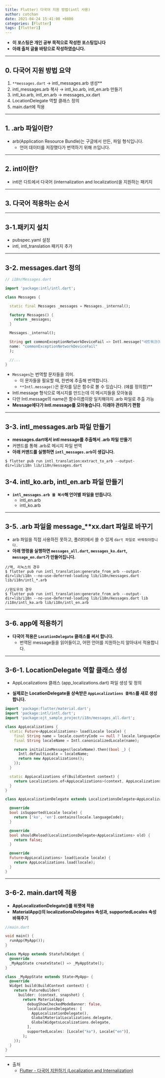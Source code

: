 ```yaml
---
title: Flutter) 다국어 지원 방법(intl 사용)
author: cotchan
date: 2021-04-24 15:41:00 +0800
categories: [Flutter]
tags: [flutter1]   
---
```


+ **이 포스팅은 개인 공부 목적으로 작성한 포스팅입니다**
+ **아래 출처 글을 바탕으로 작성하였습니다.**

---

## 0. 다국어 지원 방법 요약

1. `**messages.dart` → intl_messages.arb 생성**
2. intl_messages.arb 복사 → intl_ko.arb, intl_en.arb 만들기
3. intl_ko.arb, intl_en.arb → messages_xx.dart
4. LocationDelegate 역할 클래스 정의 
5. main.dart에 적용

---

## 1. .arb 파일이란?

+ arb(Application Resource Bundle)는 구글에서 만든, 파일 형식입니다. 
  + 언어 데이터를 저장했다가 번역하기 위해 쓰입니다.

---

## 2. intl이란?

+ intl은 다트에서 다국어 (internalization and localization)을 지원하는 패키지

---

## 3. 다국어 적용하는 순서

---

## 3-1.패키지 설치

- pubspec.yaml 설정
- intl, intl_translation 패키지 추가

---

## 3-2. messages.dart 정의

```dart
// i18n/Messages.dart

import 'package:intl/intl.dart';

class Messages {

  static final Messages _messages = Messages._internal();

  factory Messages() {
    return _messages;
  }

  Messages._internal();

  String get commonExceptionNetworkDeviceFail => Intl.message("네트워크(Wifi,LTE,5G) 연결을 확인 하세요!",
  name: "commonExceptionNetworkDeviceFail"
  );

  //...
}
```

- `Messages`는 번역할 문자들을 의미.
  - 이 문자들을 필요할 때, 한번에 추출해 번역합니다.
  - `**Intl.message()`은 문자를 담은 함수로 볼 수 있습니다. (얘를 정의함)**
- Intl.message 형식으로 메시지를 만드는데 이 메시지들을 모아놓음
- 다만 Intl.message의 name은 함수이름이랑 일치해야지 .arb 파일로 추출 가능
- **Message에다가 Intl.message를 모아놓습니다. 이래야 관리하기 편함**

---

## 3-3. intl_messages.arb 파일 만들기

+ **messages.dart에서 intl message를 추출해서 .arb 파일 만들기**
+ 커맨드를 통해 .arb로 메시지 파일 번역
+ **아래 커맨드를 실행하면 `intl_messages.arb`이 생깁니다.**

```
$ flutter pub run intl_translation:extract_to_arb --output-dir=lib/i18n lib/i18n/messages.dart
```


## 3-4. intl_ko.arb, intl_en.arb 파일 만들기

+ **`intl_messages.arb 을 복사`해 언어별 파일을 만듭니다.**
  + intl_en.arb
  + intl_ko.arb

---

## 3-5. .arb 파일을 message_**xx.dart 파일로 바꾸기

+ arb 파일을 직접 사용하진 못하고, 플러터에서 쓸 수 있게 `dart 파일로 바꿔줘야합니다.`
+ **아래 명령을 실행하면 `messages_all.dart`, `messages_ko.dart`, `message_en.dart`가 만들어집니다.**

```
//맥, 리눅스의 경우
$ flutter pub run intl_translation:generate_from_arb --output-dir=lib/i18n --no-use-deferred-loading lib/i18n/messages.dart lib/i18n/intl_*.arb

//윈도우의 경우
$ flutter pub run intl_translation:generate_from_arb --output-dir=lib/i18n --no-use-deferred-loading lib/i18n/messages.dart lib /i18n/intl_ko.arb lib/i18n/intl_en.arb 
```

---

## 3-6. app에 적용하기
  
- **다국어 적용은 `LocationDelegate` 클래스를 써서 합니다.**
  - 번역된 message들을 읽어들이고, 어떤 언어를 지원하는지 알아내서 적용합니다.

---

## 3-6-1. LocationDelegate 역할 클래스 생성

- AppLocalizations 클래스 (app_localizations.dart) 파일 생성 및 정의
+ **실제로는 LocationDelegate을 상속받은 `AppLocalizations 클래스`를 새로 생성합니다.**


```dart
import 'package:flutter/material.dart';
import 'package:intl/intl.dart';
import 'package:ojt_sample_project/i18n/messages_all.dart';

class AppLocalizations {
  static Future<AppLocalizations> load(Locale locale) {
    final String name = locale.countryCode == null ? locale.languageCode : locale.toString();
    final String localeName = Intl.canonicalizedLocale(name);

    return initializeMessages(localeName).then((bool _) {
      Intl.defaultLocale = localeName;
      return new AppLocalizations();
    });
  }

  static AppLocalizations of(BuildContext context) {
    return Localizations.of<AppLocalizations>(context, AppLocalizations);
  }
}

class AppLocalizationDelegate extends LocalizationsDelegate<AppLocalizations> {

  @override
  bool isSupported(Locale locale) {
    return ['ko', 'en'].contains(locale.languageCode);
  }

  @override
  bool shouldReload(LocalizationsDelegate<AppLocalizations> old) {
    return false;
  }

  @override
  Future<AppLocalizations> load(Locale locale) {
    return AppLocalizations.load(locale);
  }
}
```

---

## 3-6-2. main.dart에 적용

- **AppLocalizationDelegate()를 위젯에 적용**
- **MaterialApp()의 localizationsDelegates 속성과, supportedLocales 속성 바꿔주기**

```dart
//main.dart

void main() {
  runApp(MyApp());
}

class MyApp extends StatefulWidget {
  @override
  _MyAppState createState() => _MyAppState();
}

class _MyAppState extends State<MyApp> {
  @override
  Widget build(BuildContext context) {
    return FutureBuilder(
      builder: (context, snapshot) {
        return MaterialApp(
          debugShowCheckedModeBanner: false,
          localizationsDelegates: [
            AppLocalizationDelegate(),
            GlobalMaterialLocalizations.delegate,
            GlobalWidgetsLocalizations.delegate,
          ],
          supportedLocales: [Locale("ko"), Locale("en")],
        );
    });
  }
}
```

---

+ 출처
  + [Flutter - 다국어 지원하기 (Localization and Internalization)](https://software-creator.tistory.com/24)
